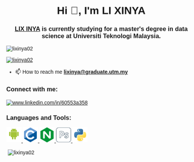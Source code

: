 <!-- Header Section -->
<h1 align="center"><font face="Arial">Hi 👋, I'm LI XINYA </h1>
<h3 align="center"><font face="Arial"><a href="https://www.linkedin.com/in/LIXINYA02/" target="_blank" rel="noreferrer">LIX INYA</a> is currently studying for a master's degree in data science at Universiti Teknologi Malaysia.</font></h3>

<!-- Schedule a 1-on-1 Call Section -->

<p align="left"> <img src="https://komarev.com/ghpvc/?username=lixinya02&label=Profile%20views&color=0e75b6&style=flat" alt="lixinya02" /> </p>

<p align="left"> <a href="https://github.com/ryo-ma/github-profile-trophy"><img src="https://github-profile-trophy.vercel.app/?username=lixinya02" alt="lixinya02" /></a> </p>

- 📫 How to reach me **lixinya@graduate.utm.my**

<h3 align="left">Connect with me:</h3>
<p align="left">
<a href="https://linkedin.com/in/www.linkedin.com/in/60553a358" target="blank"><img align="center" src="https://raw.githubusercontent.com/rahuldkjain/github-profile-readme-generator/master/src/images/icons/Social/linked-in-alt.svg" alt="www.linkedin.com/in/60553a358" height="30" width="40" /></a>
</p>

<h3 align="left">Languages and Tools:</h3>
<p align="left"> <a href="https://developer.android.com" target="_blank" rel="noreferrer"> <img src="https://raw.githubusercontent.com/devicons/devicon/master/icons/android/android-original-wordmark.svg" alt="android" width="40" height="40"/> </a> <a href="https://www.cprogramming.com/" target="_blank" rel="noreferrer"> <img src="https://raw.githubusercontent.com/devicons/devicon/master/icons/c/c-original.svg" alt="c" width="40" height="40"/> </a> <a href="https://www.nginx.com" target="_blank" rel="noreferrer"> <img src="https://raw.githubusercontent.com/devicons/devicon/master/icons/nginx/nginx-original.svg" alt="nginx" width="40" height="40"/> </a> <a href="https://www.photoshop.com/en" target="_blank" rel="noreferrer"> <img src="https://raw.githubusercontent.com/devicons/devicon/master/icons/photoshop/photoshop-line.svg" alt="photoshop" width="40" height="40"/> </a> <a href="https://www.python.org" target="_blank" rel="noreferrer"> <img src="https://raw.githubusercontent.com/devicons/devicon/master/icons/python/python-original.svg" alt="python" width="40" height="40"/> </a> </p>

<p>&nbsp;<img align="center" src="https://github-readme-stats.vercel.app/api?username=lixinya02&show_icons=true&locale=en" alt="lixinya02" /></p>

